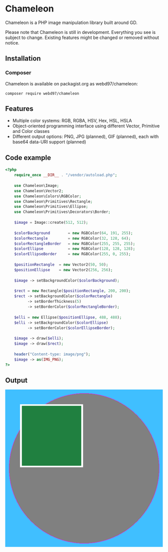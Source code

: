 # Chameleon
Chameleon is a PHP image manipulation library built around GD.

Please note that Chameleon is still in development. Everything you see is subject to change. Existing features might be changed or removed without notice.

## Installation
### Composer
Chameleon is available on packagist.org as webd97/chameleon:

    composer require webd97/chameleon

## Features
- Multiple color systems: RGB, RGBA, HSV, Hex, HSL, HSLA
- Object-oriented programming interface using different Vector, Primitive and Color classes
- Different output options: PNG, JPG (planned), GIF (planned), each with base64 data-URI support (planned)

## Code example
```php
<?php
    require_once __DIR__ . "/vendor/autoload.php";

    use Chameleon\Image;
    use Chameleon\Vector2;
    use Chameleon\Colors\RGBColor;
    use Chameleon\Primitives\Rectangle;
    use Chameleon\Primitives\Ellipse;
    use Chameleon\Primitives\Decorators\Border;
    
    $image = Image::create(512, 512);

    $colorBackground        = new RGBColor(64, 191, 255);
    $colorRectangle         = new RGBColor(32, 128, 64);
    $colorRectangleBorder   = new RGBColor(255, 255, 255);
    $colorEllipse           = new RGBColor(128, 128, 128);
    $colorEllipseBorder     = new RGBColor(255, 0, 255);

    $positionRectangle  = new Vector2(50, 50);
    $positionEllipse    = new Vector2(256, 256);
    
    $image -> setBackgroundColor($colorBackground);
    
    $rect = new Rectangle($positionRectangle, 200, 200);
    $rect -> setBackgroundColor($colorRectangle)
          -> setBorderThickness(5)
          -> setBorderColor($colorRectangleBorder);
        
    $elli = new Ellipse($positionEllipse, 488, 488);
    $elli -> setBackgroundColor($colorEllipse)
          -> setBorderColor($colorEllipseBorder);
    
    $image -> draw($elli);
    $image -> draw($rect);
    
    header("Content-type: image/png");
    $image -> as(IMG_PNG);
?>
```

## Output
![Code example output](img/index/example.png)
